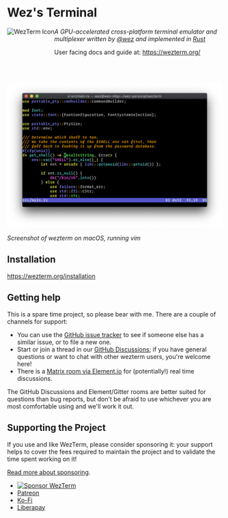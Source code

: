 # Wez's Terminal

<img height="128" alt="WezTerm Icon" src="https://raw.githubusercontent.com/wezterm/wezterm/main/assets/icon/wezterm-icon.svg" align="left"> *A GPU-accelerated cross-platform terminal emulator and multiplexer written by <a href="https://github.com/wez">@wez</a> and implemented in <a href="https://www.rust-lang.org/">Rust</a>*

User facing docs and guide at: https://wezterm.org/

![Screenshot](docs/screenshots/two.png)

*Screenshot of wezterm on macOS, running vim*

## Installation

https://wezterm.org/installation

## Getting help

This is a spare time project, so please bear with me.  There are a couple of channels for support:

* You can use the [GitHub issue tracker](https://github.com/wezterm/wezterm/issues) to see if someone else has a similar issue, or to file a new one.
* Start or join a thread in our [GitHub Discussions](https://github.com/wezterm/wezterm/discussions); if you have general
  questions or want to chat with other wezterm users, you're welcome here!
* There is a [Matrix room via Element.io](https://app.element.io/#/room/#wezterm:matrix.org)
  for (potentially!) real time discussions.

The GitHub Discussions and Element/Gitter rooms are better suited for questions
than bug reports, but don't be afraid to use whichever you are most comfortable
using and we'll work it out.

## Supporting the Project

If you use and like WezTerm, please consider sponsoring it: your support helps
to cover the fees required to maintain the project and to validate the time
spent working on it!

[Read more about sponsoring](https://wezterm.org/sponsor.html).

* [![Sponsor WezTerm](https://img.shields.io/github/sponsors/wez?label=Sponsor%20WezTerm&logo=github&style=for-the-badge)](https://github.com/sponsors/wez)
* [Patreon](https://patreon.com/WezFurlong)
* [Ko-Fi](https://ko-fi.com/wezfurlong)
* [Liberapay](https://liberapay.com/wez)
